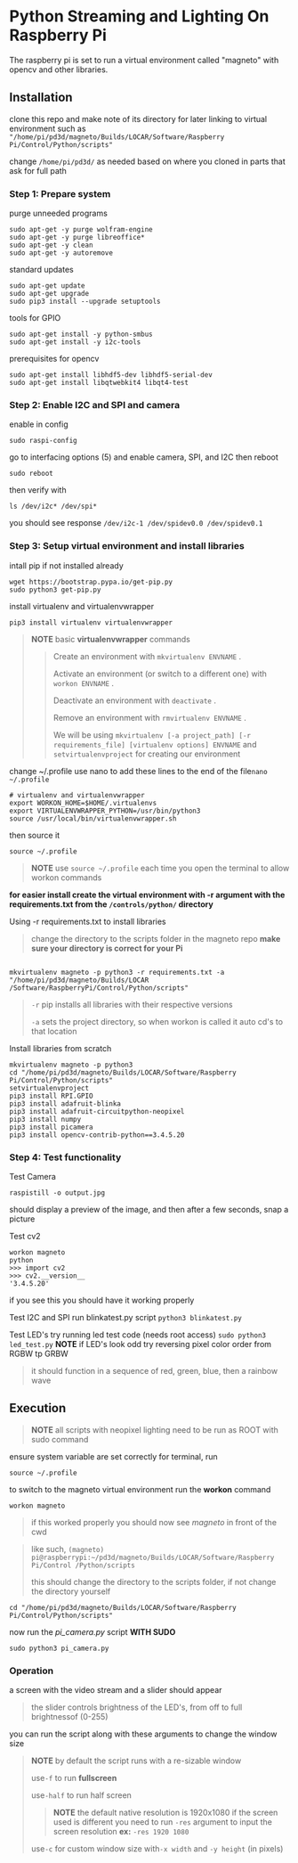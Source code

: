 # Python Streaming and Lighting On Raspberry Pi

The raspberry pi is set to run a virtual environment called "magneto" with opencv and other libraries.

## Installation
clone this repo and make note of its directory for later linking to virtual environment
such as 
`"/home/pi/pd3d/magneto/Builds/LOCAR/Software/Raspberry Pi/Control/Python/scripts"`

change `/home/pi/pd3d/` as needed based on where you cloned in parts that ask for full path

### Step 1: Prepare system
purge unneeded programs
```
sudo apt-get -y purge wolfram-engine
sudo apt-get -y purge libreoffice*
sudo apt-get -y clean
sudo apt-get -y autoremove
```
standard updates
```
sudo apt-get update
sudo apt-get upgrade
sudo pip3 install --upgrade setuptools
```
tools for GPIO
```
sudo apt-get install -y python-smbus
sudo apt-get install -y i2c-tools
```
prerequisites for opencv
```
sudo apt-get install libhdf5-dev libhdf5-serial-dev
sudo apt-get install libqtwebkit4 libqt4-test
```

### Step 2: Enable I2C and SPI and camera
enable in config
```
sudo raspi-config
```
go to interfacing options (5)
and enable camera, SPI, and I2C
then reboot 
```
sudo reboot
```
then verify with
```
ls /dev/i2c* /dev/spi*
```
you should see response `/dev/i2c-1 /dev/spidev0.0 /dev/spidev0.1`

### Step 3: Setup virtual environment and install libraries
intall pip if not installed already
```
wget https://bootstrap.pypa.io/get-pip.py
sudo python3 get-pip.py
```
install virtualenv and virtualenvwrapper
```
pip3 install virtualenv virtualenvwrapper
```
>**NOTE** basic __virtualenvwrapper__ commands
>>Create an environment with ```mkvirtualenv ENVNAME``` .
>>
>>Activate an environment (or switch to a different one) with ```workon ENVNAME``` .
>>
>>Deactivate an environment with ```deactivate``` .
>>
>>Remove an environment with ```rmvirtualenv ENVNAME``` .
>>
>>We will be using `mkvirtualenv [-a project_path] [-r requirements_file] [virtualenv options] ENVNAME`
and `setvirtualenvproject`
>>for creating our environment

change ~/.profile
use nano to add these lines to the end of the file`nano ~/.profile`
```
# virtualenv and virtualenvwrapper
export WORKON_HOME=$HOME/.virtualenvs
export VIRTUALENVWRAPPER_PYTHON=/usr/bin/python3
source /usr/local/bin/virtualenvwrapper.sh
```
then source it
```
source ~/.profile
```
>**NOTE** use `source ~/.profile` each time you open the terminal to allow workon commands

**for easier install create the virtual environment with -r argument with the requirements.txt
from the `/controls/python/` directory**

Using -r requirements.txt to install libraries
>change the directory to the scripts folder in the magneto repo
**make sure your directory is correct for your Pi**
```cd "/home/pi/pd3d/magneto/Builds/LOCAR/Software/Raspberry Pi/Control/Python/scripts"

mkvirtualenv magneto -p python3 -r requirements.txt -a "/home/pi/pd3d/magneto/Builds/LOCAR
/Software/RaspberryPi/Control/Python/scripts"
```

>`-r` pip installs all libraries with their respective versions
>
>`-a` sets the project directory, so when workon is called it auto cd's to that location

Install libraries from scratch
```
mkvirtualenv magneto -p python3
cd "/home/pi/pd3d/magneto/Builds/LOCAR/Software/Raspberry Pi/Control/Python/scripts"
setvirtualenvproject
pip3 install RPI.GPIO
pip3 install adafruit-blinka
pip3 install adafruit-circuitpython-neopixel
pip3 install numpy
pip3 install picamera
pip3 install opencv-contrib-python==3.4.5.20
```

### Step 4: Test functionality
Test Camera
```
raspistill -o output.jpg
```
should display a preview of the image, and then after a few seconds, snap a picture

Test cv2
```
workon magneto
python
>>> import cv2
>>> cv2.__version__
'3.4.5.20'
```
if you see this you should have it working properly

Test I2C and SPI
run blinkatest.py script
`python3 blinkatest.py`

Test LED's
try running led test code (needs root access)
`sudo python3 led_test.py`
**NOTE** if LED's look odd try reversing pixel color order from RGBW tp GRBW
>it should function in a sequence of red, green, blue, then a rainbow wave


## Execution
>**NOTE** all scripts with neopixel lighting need to be run as ROOT with sudo command

ensure system variable are set correctly for terminal, run 
```
source ~/.profile
```

to switch to the magneto virtual environment run the **workon** command
```
workon magneto
```
>if this worked properly you should now see _magneto_ in front of the cwd

>like such, ```(magneto) pi@raspberrypi:~/pd3d/magneto/Builds/LOCAR/Software/Raspberry Pi/Control
/Python/scripts```
>
>this should change the directory to the scripts folder, if not change the directory yourself
```
cd "/home/pi/pd3d/magneto/Builds/LOCAR/Software/Raspberry Pi/Control/Python/scripts"
```

now run the _pi_camera.py_ script **WITH SUDO**
```
sudo python3 pi_camera.py
```

### Operation
a screen with the video stream and a slider should appear
>the slider controls brightness of the LED's, from off to full brightnessof (0-255)

you can run the script along with these arguments to change the window size
>**NOTE** by default the script runs with a re-sizable window
>
>use`-f` to run **fullscreen** 
>
>use`-half` to run half screen
>> **NOTE** the default native resolution is 1920x1080 if the screen used is different you need to run
>>`-res` argument to input the screen resolution **ex:** ```-res 1920 1080```
>
>use`-c` for custom window size with`-x width` and `-y height` (in pixels)

